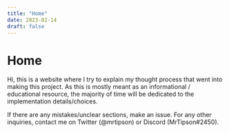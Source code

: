 ```yaml
---
title: "Home"
date: 2023-02-14
draft: false
---
```


# Home

Hi, this is a website where I try to explain my thought process that went into making this project. As this is mostly meant as an informational / educational resource, the majority of time will be dedicated to the implementation details/choices.

If there are any mistakes/unclear sections, make an issue. For any other inquiries, contact me on Twitter (@mrtipson) or Discord (MrTipson#2450).